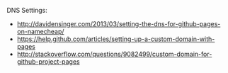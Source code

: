 DNS Settings:
- http://davidensinger.com/2013/03/setting-the-dns-for-github-pages-on-namecheap/
- https://help.github.com/articles/setting-up-a-custom-domain-with-pages
- http://stackoverflow.com/questions/9082499/custom-domain-for-github-project-pages